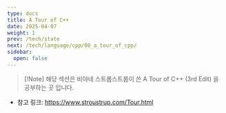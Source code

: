 ```yaml
---
type: docs
title: A Tour of C++
date: 2025-04-07
weight: 1
prev: /tech/state
next: /tech/language/cpp/00_a_tour_of_cpp/
sidebar:
  open: false
---
```


> [!Note] 해당 섹션은 비야네 스트롭스트룹이 쓴 A Tour of C++ (3rd Edit) 을 공부하는 곳 입니다.

- 참고 링크: https://www.stroustrup.com/Tour.html
